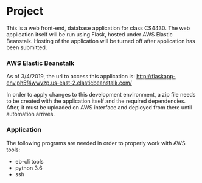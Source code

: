 # Project

This is a web front-end, database application for class CS4430.
The web application itself will be run using Flask, hosted under AWS Elastic Beanstalk.
Hosting of the application will be turned off after application has been submitted.

### AWS Elastic Beanstalk

As of 3/4/2019, the url to access this application is: http://flaskapp-env.ph5f4wwvzp.us-east-2.elasticbeanstalk.com/

In order to apply changes to this development environment, a zip file needs to be created with the application itself and the required dependencies.
After, it must be uploaded on AWS interface and deployed from there until automation arrives.

### Application

The following programs are needed in order to properly work with AWS tools:
  * eb-cli tools
  * python 3.6
  * ssh
